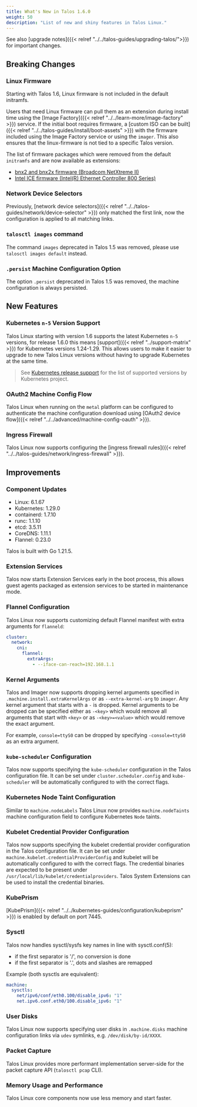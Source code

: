 ```yaml
---
title: What's New in Talos 1.6.0
weight: 50
description: "List of new and shiny features in Talos Linux."
---
```


See also [upgrade notes]({{< relref "../../talos-guides/upgrading-talos/">}}) for important changes.

## Breaking Changes

### Linux Firmware

Starting with Talos 1.6, Linux firmware is not included in the default initramfs.

Users that need Linux firmware can pull them as an extension during install time using the [Image Factory]({{< relref "../../learn-more/image-factory" >}}) service.
If the initial boot requires firmware, a [custom ISO can be built]({{< relref "../../talos-guides/install/boot-assets" >}}) with the firmware included using the Image Factory service or using the `imager`.
This also ensures that the linux-firmware is not tied to a specific Talos version.

The list of firmware packages which were removed from the default `initramfs` and are now available as extensions:

* [bnx2 and bnx2x firmware (Broadcom NetXtreme II)](https://github.com/siderolabs/extensions/tree/main/firmware/bnx2-bnx2x)
* [Intel ICE firmware (Intel(R) Ethernet Controller 800 Series)](https://github.com/siderolabs/extensions/tree/main/firmware/intel-ice-firmware)

### Network Device Selectors

Previously, [network device selectors]({{< relref "../../talos-guides/network/device-selector" >}}) only matched the first link, now the configuration is applied to all matching links.

### `talosctl images` command

The command `images` deprecated in Talos 1.5 was removed, please use `talosctl images default` instead.

### `.persist` Machine Configuration Option

The option `.persist` deprecated in Talos 1.5 was removed, the machine configuration is always persisted.

## New Features

### Kubernetes `n-5` Version Support

Talos Linux starting with version 1.6 supports the latest Kubernetes `n-5` versions, for release 1.6.0 this means [support]({{< relref "../support-matrix" >}}) for Kubernetes versions 1.24-1.29.
This allows users to make it easier to upgrade to new Talos Linux versions without having to upgrade Kubernetes at the same time.

> See [Kubernetes release support](https://kubernetes.io/releases/) for the list of supported versions by Kubernetes project.

### OAuth2 Machine Config Flow

Talos Linux when running on the `metal` platform can be configured to authenticate the machine configuration download using [OAuth2 device flow]({{< relref "../../advanced/machine-config-oauth" >}}).

### Ingress Firewall

Talos Linux now supports configuring the [ingress firewall rules]({{< relref "../../talos-guides/network/ingress-firewall" >}}).

## Improvements

### Component Updates

* Linux: 6.1.67
* Kubernetes: 1.29.0
* containerd: 1.7.10
* runc: 1.1.10
* etcd: 3.5.11
* CoreDNS: 1.11.1
* Flannel: 0.23.0

Talos is built with Go 1.21.5.

### Extension Services

Talos now starts Extension Services early in the boot process, this allows guest agents packaged as extension services to be started in maintenance mode.

### Flannel Configuration

Talos Linux now supports customizing default Flannel manifest with extra arguments for `flanneld`:

```yaml
cluster:
  network:
    cni:
      flannel:
        extraArgs:
          - --iface-can-reach=192.168.1.1
```

### Kernel Arguments

Talos and Imager now supports dropping kernel arguments specified in `.machine.install.extraKernelArgs` or as `--extra-kernel-arg` to `imager`.
Any kernel argument that starts with a `-` is dropped.
Kernel arguments to be dropped can be specified either as `-<key>` which would remove all arguments that start with `<key>` or as `-<key>=<value>` which would remove the exact argument.

For example, `console=ttyS0` can be dropped by specifying `-console=ttyS0` as an extra argument.

### `kube-scheduler` Configuration

Talos now supports specifying the `kube-scheduler` configuration in the Talos configuration file.
It can be set under `cluster.scheduler.config` and `kube-scheduler` will be automatically configured to with the correct flags.

### Kubernetes Node Taint Configuration

Similar to `machine.nodeLabels` Talos Linux now provides `machine.nodeTaints` machine configuration field to configure Kubernetes `Node` taints.

### Kubelet Credential Provider Configuration

Talos now supports specifying the kubelet credential provider configuration in the Talos configuration file.
It can be set under `machine.kubelet.credentialProviderConfig` and kubelet will be automatically configured to with the correct flags.
The credential binaries are expected to be present under `/usr/local/lib/kubelet/credentialproviders`.
Talos System Extensions can be used to install the credential binaries.

### KubePrism

[KubePrism]({{< relref "../../kubernetes-guides/configuration/kubeprism" >}}) is enabled by default on port 7445.

### Sysctl

Talos now handles sysctl/sysfs key names in line with sysctl.conf(5):

* if the first separator is '/', no conversion is done
* if the first separator is '.', dots and slashes are remapped

Example (both sysctls are equivalent):

```yaml
machine:
  sysctls:
    net/ipv6/conf/eth0.100/disable_ipv6: "1"
    net.ipv6.conf.eth0/100.disable_ipv6: "1"
```

### User Disks

Talos Linux now supports specifying user disks in `.machine.disks` machine configuration links via `udev` symlinks, e.g. `/dev/disk/by-id/XXXX`.

### Packet Capture

Talos Linux provides more performant implementation server-side for the packet capture API (`talosctl pcap` CLI).

### Memory Usage and Performance

Talos Linux core components now use less memory and start faster.
